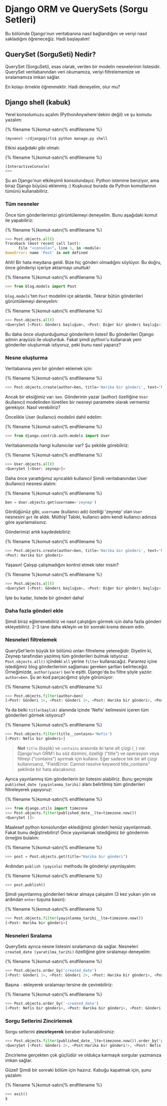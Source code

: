 # Django ORM ve QuerySets (Sorgu Setleri)

Bu bölümde Django'nun veritabanına nasıl bağlandığını ve veriyi nasıl sakladığını öğreneceğiz. Hadi başlayalım!

## QuerySet (SorguSeti) Nedir?

QuerySet (SorguSeti), esas olarak, verilen bir modelin nesnelerinin listesidir. QuerySet veritabanından veri okumamıza, veriyi filtrelememize ve sıralamamıza imkan sağlar.

En kolayı örnekle öğrenmektir. Hadi deneyelim, olur mu?

## Django shell (kabuk)

Yerel konsolumuzu açalım (PythonAnywhere'dekini değil) ve şu komutu yazalım:

{% filename %}komut-satırı{% endfilename %}

    (myvenv) ~/djangogirls$ python manage.py shell
    

Etkisi aşağıdaki gibi olmalı:

{% filename %}komut-satırı{% endfilename %}

```python
(InteractiveConsole)
>>>
```

Şu an Django'nun etkileşimli konsolundayız. Python istemine benziyor, ama biraz Django büyüsü eklenmiş :) Kuşkusuz burada da Python komutlarının tümünü kullanabiliriz.

### Tüm nesneler

Önce tüm gönderilerimizi görüntülemeyi deneyelim. Bunu aşağıdaki komut ile yapabiliriz:

{% filename %}komut-satırı{% endfilename %}

```python
>>> Post.objects.all()
Traceback (most recent call last):
      File "<console>", line 1, in <module>
NameError: name 'Post' is not defined
```

Ahh! Bir hata meydana geldi. Bize hiç gönderi olmadığını söylüyor. Bu doğru, önce gönderiyi içeriye aktarmayı unuttuk!

{% filename %}komut-satırı{% endfilename %}

```python
>>> from blog.models import Post
```

`blog.models`'ten `Post` modelini içe aktardık. Tekrar bütün gönderileri görüntülemeyi deneyelim:

{% filename %}komut-satırı{% endfilename %}

```python
>>> Post.objects.all()
<QuerySet [<Post: Gönderi başlığım>, <Post: Diğer bir gönderi başlığı>]>
```

Bu daha önce oluşturduğumuz gönderilerin listesi! Bu gönderileri Django admin arayüzü ile oluşturduk. Fakat şimdi python'u kullanarak yeni gönderiler oluşturmak istiyoruz, peki bunu nasıl yaparız?

### Nesne oluşturma

Veritabanına yeni bir gönderi eklemek için:

{% filename %}komut-satırı{% endfilename %}

```python
>>> Post.objects.create(author=ben, title='Harika bir gönderi', text='Ne desem bilemedim')
```

Ancak bir eksiğimiz var: `ben`. Gönderinin yazar (author) özelliğine `User` (kullanıcı) modelinden türetilen bir nesneyi parametre olarak vermemiz gerekiyor. Nasıl verebiliriz?

Öncelikle User (kullanıcı) modelini dahil edelim:

{% filename %}komut-satırı{% endfilename %}

```python
>>> from django.contrib.auth.models import User
```

Veritabanımızda hangi kullanıcılar var? Şu şekilde görebiliriz:

{% filename %}komut-satırı{% endfilename %}

```python
>>> User.objects.all()
<QuerySet [<User: zeynep>]>
```

Daha önce yarattığımız ayrıcalıklı kullanıcı! Şimdi veritabanından User (kullanıcı) nesnesi alalım:

{% filename %}komut-satırı{% endfilename %}

```python
ben = User.objects.get(username='zeynep')
```

Gördüğünüz gibi, `username` (kullanıcı adı) özelliği 'zeynep' olan `User` nesnesini `get` ile aldık. Müthiş! Tabiki, kullanıcı adını kendi kullanıcı adınıza göre ayarlamalısınız.

Gönderimizi artık kaydedebiliriz:

{% filename %}komut-satırı{% endfilename %}

```python
>>> Post.objects.create(author=ben, title='Harika bir gönderi', text='Ne desem bilemedim')
<Post: Harika bir gönderi>
```

Yaşasın! Çalışıp çalışmadığını kontrol etmek ister misin?

{% filename %}komut-satırı{% endfilename %}

```python
>>> Post.objects.all()
<QuerySet [<Post: Gönderi başlığım>, <Post: Diğer bir gönderi başlığı>,<Post: Harika bir gönderi>]>
```

İşte bu kadar, listede bir gönderi daha!

### Daha fazla gönderi ekle

Şimdi biraz eğlenenebiliriz ve nasıl çalıştığını görmek için daha fazla gönderi ekleyebiliriz. 2-3 tane daha ekleyin ve bir sonraki kısma devam edin.

### Nesneleri filtrelemek

QuerySet'lerin büyük bir bölümü onları filtreleme yeteneğidir. Diyelim ki, Zeynep tarafından yazılmış tüm gönderileri bulmak istiyoruz. `Post.objects.all()` içindeki `all` yerine `filter` kullanacağız. Parantez içine istediğimiz blog gönderilerinin sağlaması gereken şartları belirteceğiz. Örneğimizde, `author(yazar)` `ben`'e eşitti. Django'da bu filtre şöyle yazılır: `author=ben`. Şu an kod parçacığımız şöyle görünüyor:

{% filename %}komut-satırı{% endfilename %}

```python
>>> Post.objects.filter(author=ben)
[<Post: Gönderi 1>, <Post: Gönderi 2>, <Post: Harika bir gönderi>, <Post: Nefis bir gönderi>]
```

Ya da belki `title(başlık)` alanında içinde 'Nefis' kelimesini içeren tüm gönderileri görmek istiyoruz?

{% filename %}komut-satırı{% endfilename %}

```python
>>> Post.objects.filter(title__contains='Nefis')
[<Post: Nefis bir gönderi>]
```

> **Not** `title` (başlık) ve `contains` arasında iki tane alt çizgi (`_`) var. Django'nun ORM'i bu söz dizimini, özelliği ("title") ve operasyon veya filtreyi ("contains") ayırmak için kullanır. Eğer sadece tek bir alt çizgi kullanırsanız, "FieldError: Cannot resolve keyword title_contains" şeklinde bir hata alacaksınız.

Ayrıca yayınlanmış tüm gönderilerin bir listesini alabiliriz. Bunu geçmişte `published_date (yayinlanma_tarihi)` alanı belirtilmiş tüm gönderileri filtreleyerek yapıyoruz:

{% filename %}komut-satırı{% endfilename %}

```python
>>> from django.utils import timezone
>>> Post.objects.filter(published_date__lte=timezone.now())
<QuerySet []>
```

Maalesef python konsolundan eklediğimiz gönderi henüz yayınlanmadı. Fakat bunu değiştirebiliriz! Önce yayınlamak istediğimiz bir gönderinin örneğini bulalım:

{% filename %}komut-satırı{% endfilename %}

```python
>>> post = Post.objects.get(title="Harika bir gönderi")
```

Ardından `publish (yayinla)` methodu ile gönderiyi yayınlayalım:

{% filename %}komut-satırı{% endfilename %}

```python
>>> post.publish()
```

Şimdi yayınlanmış gönderileri tekrar almaya çalışalım (3 kez yukarı yön ve ardından `enter` tuşuna basın):

{% filename %}komut-satırı{% endfilename %}

```python
>>> Post.objects.filter(yayinlanma_tarihi__lte=timezone.now())
[<Post: Harika bir gönderi>]
```

### Nesneleri Sıralama

QuerySets ayrıca nesne listesini sıralamanızı da sağlar. Nesneleri `created_date (yaratilma_tarihi)` özelliğine göre sıralamayı deneyelim:

{% filename %}komut-satırı{% endfilename %}

```python
>>> Post.objects.order_by('created_date')
[<Post: Gönderi 1>, <Post: Gönderi 2>, <Post: Harika bir gönderi>, <Post: Nefis bir gönderi>]
```

Başına `-` ekleyerek sıralamayı tersine de çevirebiliriz:

{% filename %}komut-satırı{% endfilename %}

```python
>>> Post.objects.order_by('-created_date')
[<Post: Nefis bir gönderi>, <Post: Harika bir gönderi>, <Post: Gönderi 2>, <Post: Gönderi 1>]
```

### Sorgu Setlerini Zincirlemek

Sorgu setlerini **zincirleyerek** beraber kullanabilirsiniz:

```python
>>> Post.objects.filter(published_date__lte=timezone.now()).order_by('published_date')
<QuerySet [<Post: Gönderi 2>, <Post:Harika bir gönderi!>, <Post: Nefis bir gönderi>, <Post: Gönderi 1>]>
```

Zincirleme gerçekten çok güçlüdür ve oldukça karmaşık sorgular yazmanıza imkan sağlar.

Güzel! Şimdi bir sonraki bölüm için hazırız. Kabuğu kapatmak için, şunu yazalım:

{% filename %}komut-satırı{% endfilename %}

```python
>>> exit()
$
```